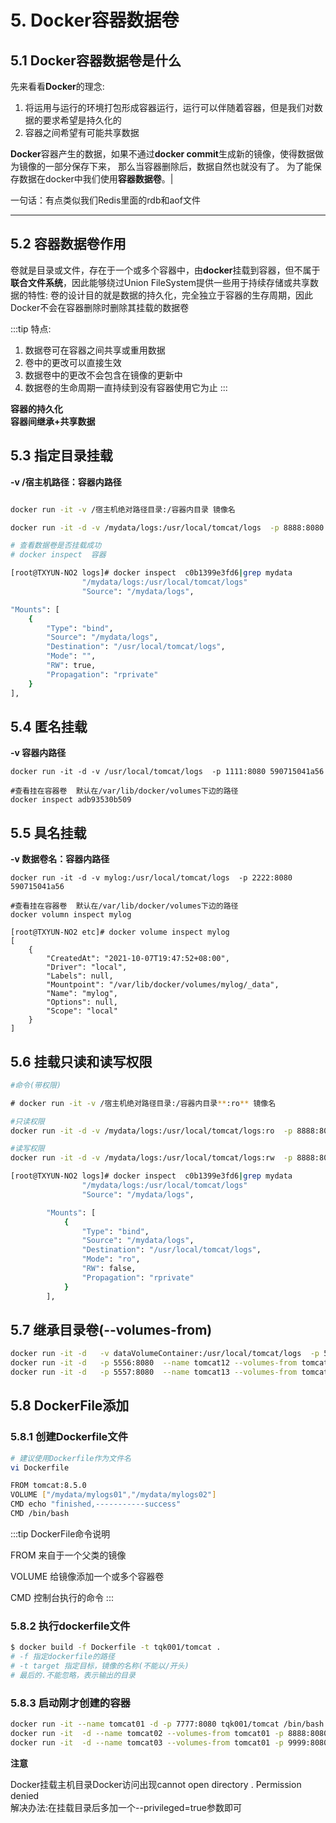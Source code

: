 # 5. Docker容器数据卷

## 5.1 Docker容器数据卷是什么

先来看看**Docker**的理念:
1. 将运用与运行的环境打包形成容器运行，运行可以伴随着容器，但是我们对数据的要求希望是持久化的
2. 容器之间希望有可能共享数据

**Docker**容器产生的数据，如果不通过**docker commit**生成新的镜像，使得数据做为镜像的一部分保存下来，
那么当容器删除后，数据自然也就没有了。
为了能保存数据在docker中我们使用**容器数据卷**。|

一句话：有点类似我们Redis里面的rdb和aof文件

----------------------------------------------

## 5.2 容器数据卷作用

卷就是目录或文件，存在于一个或多个容器中，由**docker**挂载到容器，但不属于**联合文件系统**，因此能够绕过Union FileSystem提供一些用于持续存储或共享数据的特性:
卷的设计目的就是数据的持久化，完全独立于容器的生存周期，因此Docker不会在容器删除时删除其挂载的数据卷

:::tip 特点:
1. 数据卷可在容器之间共享或重用数据
2. 卷中的更改可以直接生效
3. 数据卷中的更改不会包含在镜像的更新中
4. 数据卷的生命周期一直持续到没有容器使用它为止
:::

**容器的持久化**  
**容器间继承+共享数据**

## 5.3 指定目录挂载


**-v /宿主机路径：容器内路径** 
```sh

docker run -it -v /宿主机绝对路径目录:/容器内目录 镜像名

docker run -it -d -v /mydata/logs:/usr/local/tomcat/logs  -p 8888:8080 590715041a56

# 查看数据卷是否挂载成功
# docker inspect  容器

[root@TXYUN-NO2 logs]# docker inspect  c0b1399e3fd6|grep mydata
                "/mydata/logs:/usr/local/tomcat/logs"
                "Source": "/mydata/logs",

"Mounts": [
    {
        "Type": "bind",
        "Source": "/mydata/logs",
        "Destination": "/usr/local/tomcat/logs",
        "Mode": "",
        "RW": true,
        "Propagation": "rprivate"
    }
],
```
## 5.4 匿名挂载

**-v 容器内路径**

```shell
docker run -it -d -v /usr/local/tomcat/logs  -p 1111:8080 590715041a56

#查看挂在容器卷  默认在/var/lib/docker/volumes下边的路径
docker inspect adb93530b509

```

## 5.5 具名挂载


**-v 数据卷名：容器内路径**

```shell
docker run -it -d -v mylog:/usr/local/tomcat/logs  -p 2222:8080 590715041a56

#查看挂在容器卷  默认在/var/lib/docker/volumes下边的路径
docker volumn inspect mylog

[root@TXYUN-NO2 etc]# docker volume inspect mylog
[
    {
        "CreatedAt": "2021-10-07T19:47:52+08:00",
        "Driver": "local",
        "Labels": null,
        "Mountpoint": "/var/lib/docker/volumes/mylog/_data",
        "Name": "mylog",
        "Options": null,
        "Scope": "local"
    }
]

```

## 5.6 挂载只读和读写权限

```sh
#命令(带权限)

​# docker run -it -v /宿主机绝对路径目录:/容器内目录**:ro** 镜像名

#只读权限
docker run -it -d -v /mydata/logs:/usr/local/tomcat/logs:ro  -p 8888:8080 590715041a56

#读写权限
docker run -it -d -v /mydata/logs:/usr/local/tomcat/logs:rw  -p 8888:8080 590715041a56

[root@TXYUN-NO2 logs]# docker inspect  c0b1399e3fd6|grep mydata
                "/mydata/logs:/usr/local/tomcat/logs"
                "Source": "/mydata/logs",

        "Mounts": [
            {
                "Type": "bind",
                "Source": "/mydata/logs",
                "Destination": "/usr/local/tomcat/logs",
                "Mode": "ro",
                "RW": false,
                "Propagation": "rprivate"
            }
        ],

```

## 5.7 继承目录卷(--volumes-from)

```sh
docker run -it -d   -v dataVolumeContainer:/usr/local/tomcat/logs  -p 5555:8080  --name tomcat11 590715041a56
docker run -it -d   -p 5556:8080  --name tomcat12 --volumes-from tomcat11 590715041a56
docker run -it -d   -p 5557:8080  --name tomcat13 --volumes-from tomcat11 590715041a56

```

## 5.8 DockerFile添加

### 5.8.1 创建Dockerfile文件

```sh
# 建议使用Dockerfile作为文件名
vi Dockerfile

FROM tomcat:8.5.0
VOLUME ["/mydata/mylogs01","/mydata/mylogs02"]
CMD echo "finished,-----------success"
CMD /bin/bash
```

:::tip DockerFile命令说明

FROM  来自于一个父类的镜像

VOLUME  给镜像添加一个或多个容器卷

CMD  控制台执行的命令
::: 

### 5.8.2 执行dockerfile文件

```sh
$ docker build -f Dockerfile -t tqk001/tomcat .
# -f 指定dockerfile的路径
# -t target 指定目标，镜像的名称(不能以/开头)
# 最后的.不能忽略，表示输出的目录
```
### 5.8.3 启动刚才创建的容器

```sh
docker run -it --name tomcat01 -d -p 7777:8080 tqk001/tomcat /bin/bash
docker run -it  -d --name tomcat02 --volumes-from tomcat01 -p 8888:8080 tqk001/tomcat /bin/bash
docker run -it  -d --name tomcat03 --volumes-from tomcat01 -p 9999:8080 tqk001/tomcat /bin/bash
```

**注意**

Docker挂载主机目录Docker访问出现cannot open directory . Permission denied  
解决办法:在挂载目录后多加一个--privileged=true参数即可
